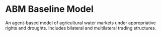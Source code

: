 # ABM Baseline Model
An agent-based model of agricultural water markets under appropriative rights and droughts. Includes bilateral and multilateral trading structures. 
